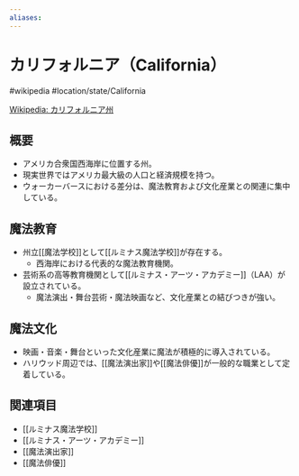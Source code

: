 ```yaml
---
aliases:
---
```

# カリフォルニア（California）
#wikipedia #location/state/California

[Wikipedia: カリフォルニア州](https://ja.wikipedia.org/wiki/カリフォルニア州)

## 概要
- アメリカ合衆国西海岸に位置する州。
- 現実世界ではアメリカ最大級の人口と経済規模を持つ。
- ウォーカーバースにおける差分は、魔法教育および文化産業との関連に集中している。

## 魔法教育
- 州立[[魔法学校]]として[[ルミナス魔法学校]]が存在する。  
  - 西海岸における代表的な魔法教育機関。  
- 芸術系の高等教育機関として[[ルミナス・アーツ・アカデミー]]（LAA）が設立されている。  
  - 魔法演出・舞台芸術・魔法映画など、文化産業との結びつきが強い。

## 魔法文化
- 映画・音楽・舞台といった文化産業に魔法が積極的に導入されている。
- ハリウッド周辺では、[[魔法演出家]]や[[魔法俳優]]が一般的な職業として定着している。

## 関連項目
- [[ルミナス魔法学校]]
- [[ルミナス・アーツ・アカデミー]]
- [[魔法演出家]]
- [[魔法俳優]]
